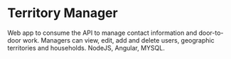 # Territory Manager
 Web app to consume the API to manage contact information and door-to-door work. Managers can view, edit, add and delete users, geographic territories and households. NodeJS, Angular, MYSQL.
